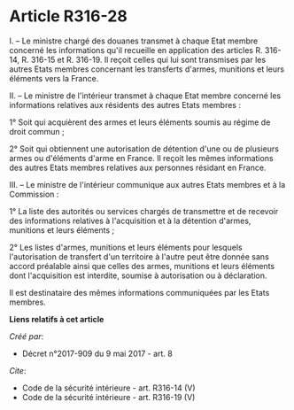 # Article R316-28

I. – Le ministre chargé des douanes transmet à chaque Etat membre concerné les informations qu'il recueille en application
des articles R. 316-14, R. 316-15 et R. 316-19. Il reçoit celles qui lui sont transmises par les autres Etats membres
concernant les transferts d'armes, munitions et leurs éléments vers la France. 

II. – Le ministre de l'intérieur transmet à chaque Etat membre concerné les informations relatives aux résidents des autres
Etats membres : 

1° Soit qui acquièrent des armes et leurs éléments soumis au régime de droit commun ; 

2° Soit qui obtiennent une autorisation de détention d'une ou de plusieurs armes ou d'éléments d'arme en France. Il reçoit
les mêmes informations des autres Etats membres relatives aux personnes résidant en France. 

III. – Le ministre de l'intérieur communique aux autres Etats membres et à la Commission : 

1° La liste des autorités ou services chargés de transmettre et de recevoir des informations relatives à l'acquisition et à
la détention d'armes, munitions et leurs éléments ; 

2° Les listes d'armes, munitions et leurs éléments pour lesquels l'autorisation de transfert d'un territoire à l'autre peut
être donnée sans accord préalable ainsi que celles des armes, munitions et leurs éléments dont l'acquisition est interdite,
soumise à autorisation ou à déclaration. 

Il est destinataire des mêmes informations communiquées par les Etats membres.

**Liens relatifs à cet article**

_Créé par_:

  - Décret n°2017-909 du 9 mai 2017 - art. 8

_Cite_:

  - Code de la sécurité intérieure - art. R316-14 (V)
  - Code de la sécurité intérieure - art. R316-19 (V)
